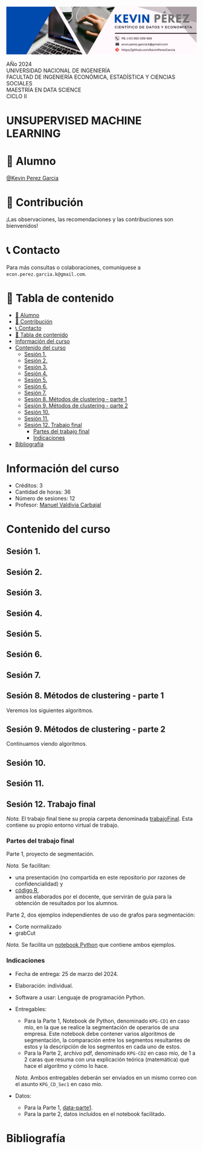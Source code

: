 ![logo](https://github.com/kevinPerezGarcia/kevinPerezGarcia/blob/main/logo.png)

<p>
AÑo 2024 <br>
UNIVERSIDAD NACIONAL DE INGENIERÍA <br>
FACULTAD DE INGENIERÍA ECONÓMICA, ESTADÍSTICA Y CIENCIAS SOCIALES <br>
MAESTRÍA EN DATA SCIENCE <br>
CICLO II <br>
</p>

<h1>UNSUPERVISED MACHINE LEARNING</h1>

# 👥 Alumno

[@Kevin Perez Garcia](https://www.linkedin.com/in/kevinperezgarcia)

# 🤝 Contribución

¡Las observaciones, las recomendaciones y las contribuciones son bienvenidos!

# 📞 Contacto

Para más consultas o colaboraciones, comuníquese a `econ.perez.garcia.k@gmail.com`.

# 📌 Tabla de contenido
- [👥 Alumno](#-alumno)
- [🤝 Contribución](#-contribución)
- [📞 Contacto](#-contacto)
- [📌 Tabla de contenido](#-tabla-de-contenido)
- [Información del curso](#información-del-curso)
- [Contenido del curso](#contenido-del-curso)
  - [Sesión 1.](#sesión-1)
  - [Sesión 2.](#sesión-2)
  - [Sesión 3.](#sesión-3)
  - [Sesión 4.](#sesión-4)
  - [Sesión 5.](#sesión-5)
  - [Sesión 6.](#sesión-6)
  - [Sesión 7.](#sesión-7)
  - [Sesión 8. Métodos de clustering - parte 1](#sesión-8-métodos-de-clustering---parte-1)
  - [Sesión 9. Métodos de clustering - parte 2](#sesión-9-métodos-de-clustering---parte-2)
  - [Sesión 10.](#sesión-10)
  - [Sesión 11.](#sesión-11)
  - [Sesión 12. Trabajo final](#sesión-12-trabajo-final)
    - [Partes del trabajo final](#partes-del-trabajo-final)
    - [Indicaciones](#indicaciones)
- [Bibliografía](#bibliografía)

# Información del curso

* Créditos: 3
* Cantidad de horas: 36
* Número de sesiones: 12
* Profesor: [Manuel Valdivia Carbajal](https://www.linkedin.com/in/manuel-valdivia-73534760/)

# Contenido del curso

## Sesión 1.

## Sesión 2.

## Sesión 3.

## Sesión 4.

## Sesión 5.

## Sesión 6.

## Sesión 7.

## Sesión 8. Métodos de clustering - parte 1

Veremos los siguientes algoritmos.

## Sesión 9. Métodos de clustering - parte 2

Continuamos viendo algoritmos.

## Sesión 10.

## Sesión 11.

## Sesión 12. Trabajo final

*Nota.* El trabajo final tiene su propia carpeta denominada [trabajoFinal](./trabajoFinal/). Esta contiene su propio entorno virtual de trabajo. 

### Partes del trabajo final

Parte 1, proyecto de segmentación.

*Nota.* Se facilitan:
* una presentación (no compartida en este repositorio por razones de confidencialidad) y
* [código R](./trabajoFinal/parte1/references/codigoR.html),<br>
ambos elaborados por el docente, que servirán de guía para la obtención de resultados por los alumnos.

Parte 2, dos ejemplos independientes de uso de grafos para segmentación:
* Corte normalizado
* grabCut

*Nota.* Se facilita un [notebook Python](./trabajoFinal/parte2/notebookPython.ipynb) que contiene ambos ejemplos.

### Indicaciones
* Fecha de entrega: 25 de marzo del 2024.
* Elaboración: individual.
* Software a usar: Lenguaje de programación Python.
* Entregables:
  * Para la Parte 1, Notebook de Python, denominado `KPG-CD1` en caso mío, en la que se realice la segmentación de operarios de una empresa. Este notebook debe contener varios algoritmos de segmentación, la comparación entre los segmentos resultantes de estos y la descripción de los segmentos en cada uno de estos.
  * Para la Parte 2, archivo pdf, denominado `KPG-CD2` en caso mío, de 1 a 2 caras que resuma con una explicación teórica (matemática) qué hace el algoritmo y cómo lo hace.

  *Nota.* Ambos entregables deberán ser enviados en un mismo correo con el asunto `KPG_CD_Sec1` en caso mío.
* Datos:
  * Para la Parte 1, [data-parte1](./trabajoFinal/parte1/data/raw/data-parte1.csv).
  * Para la parte 2, datos incluídos en el notebook facilitado.

# Bibliografía